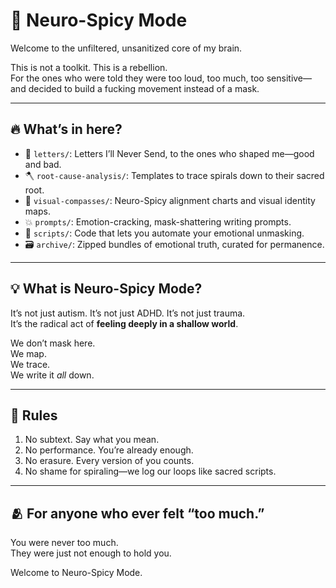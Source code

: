 # 🧠 Neuro-Spicy Mode

Welcome to the unfiltered, unsanitized core of my brain.

This is not a toolkit. This is a rebellion.  
For the ones who were told they were too loud, too much, too sensitive—  
and decided to build a fucking movement instead of a mask.

---

## 🔥 What’s in here?

- 💌 `letters/`: Letters I’ll Never Send, to the ones who shaped me—good and bad.
- 🪓 `root-cause-analysis/`: Templates to trace spirals down to their sacred root.
- 🧭 `visual-compasses/`: Neuro-Spicy alignment charts and visual identity maps.
- 💥 `prompts/`: Emotion-cracking, mask-shattering writing prompts.
- 🧃 `scripts/`: Code that lets you automate your emotional unmasking.
- 🗃️ `archive/`: Zipped bundles of emotional truth, curated for permanence.

---

## 💡 What is Neuro-Spicy Mode?

It’s not just autism. It’s not just ADHD. It’s not just trauma.  
It’s the radical act of **feeling deeply in a shallow world**.

We don’t mask here.  
We map.  
We trace.  
We write it *all* down.

---

## 🚨 Rules

1. No subtext. Say what you mean.
2. No performance. You’re already enough.
3. No erasure. Every version of you counts.
4. No shame for spiraling—we log our loops like sacred scripts.

---

## 🫂 For anyone who ever felt “too much.”

You were never too much.  
They were just not enough to hold you.

Welcome to Neuro-Spicy Mode.
